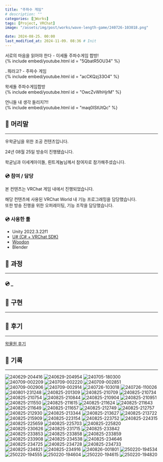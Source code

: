 ```yaml
---
title: "주파수 게임"
# description: ""
categories: [🍇Works]
tags: [Project, VRChat]
image: "/assets/img/post/works/wave-length-game/240726-103018.png"

date: 2024-08-25. 00:00
last_modified_at: 2024-11-09. 08:36 # Init
---
```


서로의 마음을 읽어야 한다 - 이세돌 주파수게임 합방!  
{% include embed/youtube.html id = "5QbatR5OU34" %}

..뭐라고? - 주파수 게임  
{% include embed/youtube.html id = "acCKQzj33O4" %}

왁세돌 주파수게임합방  
{% include embed/youtube.html id = "OwcZvWhHjrM" %}

언니들 내 생각 들리지?!!  
{% include embed/youtube.html id = "maq0IStUtQc" %}

## 📀 머리말

---

우왁굳님을 위한 조공 컨텐츠입니다.  

24년 08월 25일 방송이 진행됐습니다.  

왁굳님과 이세계아이돌, 뢴트게늄님께서 참여자로 참가해주셨습니다.  

### 💿 참여 / 담당

본 컨텐츠는 VRChat 게임 내에서 진행되었습니다.  

해당 컨텐츠에 사용된 VRChat World 내 기능 프로그래밍을 담당했습니다.  
또한 방송 진행을 위한 오퍼레이팅, 기능 조작을 담당했습니다.  

### 💿 사용한 툴

- Unity 2022.3.22f1
- [U# (C# + VRChat SDK)](https://udonsharp.docs.vrchat.com/)
- [Woodon](https://github.com/wrchat/Woodon)
- Blender

## 📀 과정

---

### 💿 _

## 📀 구현

---

## 📀 후기

---

[왁물원 후기](https://cafe.naver.com/steamindiegame/17724094)  

## 📀 기록

---

![240629-204416](/assets/img/post/works/wave-length-game/240629-204416.png)
![240629-204954](/assets/img/post/works/wave-length-game/240629-204954.png)
![240705-180300](/assets/img/post/works/wave-length-game/240705-180300.png)
![240709-002209](/assets/img/post/works/wave-length-game/240709-002209.png)
![240709-002220](/assets/img/post/works/wave-length-game/240709-002220.png)
![240709-002851](/assets/img/post/works/wave-length-game/240709-002851.png)
![240709-002906](/assets/img/post/works/wave-length-game/240709-002906.png)
![240709-002914](/assets/img/post/works/wave-length-game/240709-002914.png)
![240726-103018](/assets/img/post/works/wave-length-game/240726-103018.png)
![240726-110026](/assets/img/post/works/wave-length-game/240726-110026.png)
![240801-231248](/assets/img/post/works/wave-length-game/240801-231248.png)
![240825-201309](/assets/img/post/works/wave-length-game/240825-201309.png)
![240825-210709](/assets/img/post/works/wave-length-game/240825-210709.png)
![240825-210734](/assets/img/post/works/wave-length-game/240825-210734.png)
![240825-210754](/assets/img/post/works/wave-length-game/240825-210754.png)
![240825-210844](/assets/img/post/works/wave-length-game/240825-210844.png)
![240825-210904](/assets/img/post/works/wave-length-game/240825-210904.png)
![240825-210951](/assets/img/post/works/wave-length-game/240825-210951.png)
![240825-211550](/assets/img/post/works/wave-length-game/240825-211550.png)
![240825-211615](/assets/img/post/works/wave-length-game/240825-211615.png)
![240825-211624](/assets/img/post/works/wave-length-game/240825-211624.png)
![240825-211643](/assets/img/post/works/wave-length-game/240825-211643.png)
![240825-211649](/assets/img/post/works/wave-length-game/240825-211649.png)
![240825-211657](/assets/img/post/works/wave-length-game/240825-211657.png)
![240825-212749](/assets/img/post/works/wave-length-game/240825-212749.png)
![240825-212757](/assets/img/post/works/wave-length-game/240825-212757.png)
![240825-212930](/assets/img/post/works/wave-length-game/240825-212930.png)
![240825-213344](/assets/img/post/works/wave-length-game/240825-213344.png)
![240825-213627](/assets/img/post/works/wave-length-game/240825-213627.png)
![240825-213722](/assets/img/post/works/wave-length-game/240825-213722.png)
![240825-215909](/assets/img/post/works/wave-length-game/240825-215909.png)
![240825-223154](/assets/img/post/works/wave-length-game/240825-223154.png)
![240825-223752](/assets/img/post/works/wave-length-game/240825-223752.png)
![240825-224315](/assets/img/post/works/wave-length-game/240825-224315.png)
![240825-225659](/assets/img/post/works/wave-length-game/240825-225659.png)
![240825-225703](/assets/img/post/works/wave-length-game/240825-225703.png)
![240825-225820](/assets/img/post/works/wave-length-game/240825-225820.png)
![240825-230626](/assets/img/post/works/wave-length-game/240825-230626.png)
![240825-231715](/assets/img/post/works/wave-length-game/240825-231715.png)
![240825-233842](/assets/img/post/works/wave-length-game/240825-233842.png)
![240825-233853](/assets/img/post/works/wave-length-game/240825-233853.png)
![240825-233858](/assets/img/post/works/wave-length-game/240825-233858.png)
![240825-233859](/assets/img/post/works/wave-length-game/240825-233859.png)
![240825-233908](/assets/img/post/works/wave-length-game/240825-233908.png)
![240825-234538](/assets/img/post/works/wave-length-game/240825-234538.png)
![240825-234646](/assets/img/post/works/wave-length-game/240825-234646.png)
![240825-234725](/assets/img/post/works/wave-length-game/240825-234725.png)
![240825-234728](/assets/img/post/works/wave-length-game/240825-234728.png)
![240825-234733](/assets/img/post/works/wave-length-game/240825-234733.png)
![240825-234821](/assets/img/post/works/wave-length-game/240825-234821.png)
![240825-234916](/assets/img/post/works/wave-length-game/240825-234916.png)
![240826-001801](/assets/img/post/works/wave-length-game/240826-001801.png)
![250220-194534](/assets/img/post/works/wave-length-game/250220-194534.png)
![250220-194555](/assets/img/post/works/wave-length-game/250220-194555.png)
![250220-194604](/assets/img/post/works/wave-length-game/250220-194604.png)
![250220-194615](/assets/img/post/works/wave-length-game/250220-194615.png)
![250220-194820](/assets/img/post/works/wave-length-game/250220-194820.png)
